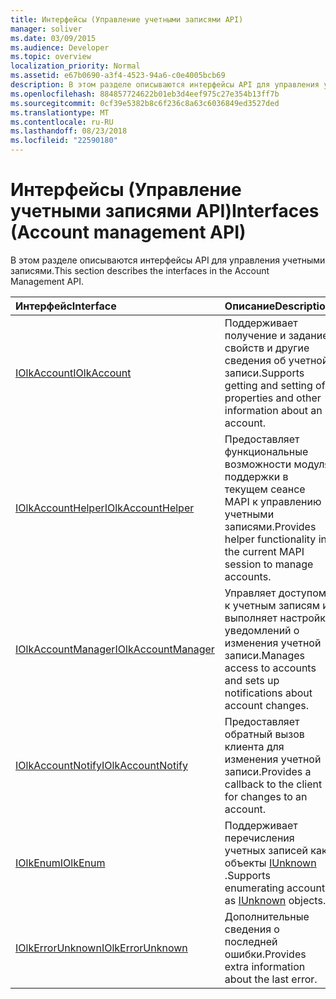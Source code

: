 ```yaml
---
title: Интерфейсы (Управление учетными записями API)
manager: soliver
ms.date: 03/09/2015
ms.audience: Developer
ms.topic: overview
localization_priority: Normal
ms.assetid: e67b0690-a3f4-4523-94a6-c0e4005bcb69
description: В этом разделе описываются интерфейсы API для управления учетными записями.
ms.openlocfilehash: 884857724622b01eb3d4eef975c27e354b13ff7b
ms.sourcegitcommit: 0cf39e5382b8c6f236c8a63c6036849ed3527ded
ms.translationtype: MT
ms.contentlocale: ru-RU
ms.lasthandoff: 08/23/2018
ms.locfileid: "22590180"
---
```

# <a name="interfaces-account-management-api"></a><span data-ttu-id="d307b-103">Интерфейсы (Управление учетными записями API)</span><span class="sxs-lookup"><span data-stu-id="d307b-103">Interfaces (Account management API)</span></span>

<span data-ttu-id="d307b-104">В этом разделе описываются интерфейсы API для управления учетными записями.</span><span class="sxs-lookup"><span data-stu-id="d307b-104">This section describes the interfaces in the Account Management API.</span></span>
  
|<span data-ttu-id="d307b-105">**Интерфейс**</span><span class="sxs-lookup"><span data-stu-id="d307b-105">**Interface**</span></span>|<span data-ttu-id="d307b-106">**Описание**</span><span class="sxs-lookup"><span data-stu-id="d307b-106">**Description**</span></span>|
|:-----|:-----|
|[<span data-ttu-id="d307b-107">IOlkAccount</span><span class="sxs-lookup"><span data-stu-id="d307b-107">IOlkAccount</span></span>](iolkaccount.md) <br/> |<span data-ttu-id="d307b-108">Поддерживает получение и задание свойств и другие сведения об учетной записи.</span><span class="sxs-lookup"><span data-stu-id="d307b-108">Supports getting and setting of properties and other information about an account.</span></span>  <br/> |
|[<span data-ttu-id="d307b-109">IOlkAccountHelper</span><span class="sxs-lookup"><span data-stu-id="d307b-109">IOlkAccountHelper</span></span>](iolkaccounthelper.md) <br/> |<span data-ttu-id="d307b-110">Предоставляет функциональные возможности модуля поддержки в текущем сеансе MAPI к управлению учетными записями.</span><span class="sxs-lookup"><span data-stu-id="d307b-110">Provides helper functionality in the current MAPI session to manage accounts.</span></span>  <br/> |
|[<span data-ttu-id="d307b-111">IOlkAccountManager</span><span class="sxs-lookup"><span data-stu-id="d307b-111">IOlkAccountManager</span></span>](iolkaccountmanager.md) <br/> |<span data-ttu-id="d307b-112">Управляет доступом к учетным записям и выполняет настройку уведомлений о изменения учетной записи.</span><span class="sxs-lookup"><span data-stu-id="d307b-112">Manages access to accounts and sets up notifications about account changes.</span></span>  <br/> |
|[<span data-ttu-id="d307b-113">IOlkAccountNotify</span><span class="sxs-lookup"><span data-stu-id="d307b-113">IOlkAccountNotify</span></span>](iolkaccountnotify.md) <br/> |<span data-ttu-id="d307b-114">Предоставляет обратный вызов клиента для изменения учетной записи.</span><span class="sxs-lookup"><span data-stu-id="d307b-114">Provides a callback to the client for changes to an account.</span></span>  <br/> |
|[<span data-ttu-id="d307b-115">IOlkEnum</span><span class="sxs-lookup"><span data-stu-id="d307b-115">IOlkEnum</span></span>](iolkenum.md) <br/> |<span data-ttu-id="d307b-116">Поддерживает перечисления учетных записей как объекты [IUnknown](https://docs.microsoft.com/en-us/windows/desktop/api/unknwn/nn-unknwn-iunknown) .</span><span class="sxs-lookup"><span data-stu-id="d307b-116">Supports enumerating accounts as [IUnknown](https://docs.microsoft.com/en-us/windows/desktop/api/unknwn/nn-unknwn-iunknown) objects.</span></span>  <br/> |
|[<span data-ttu-id="d307b-117">IOlkErrorUnknown</span><span class="sxs-lookup"><span data-stu-id="d307b-117">IOlkErrorUnknown</span></span>](iolkerrorunknown.md) <br/> |<span data-ttu-id="d307b-118">Дополнительные сведения о последней ошибки.</span><span class="sxs-lookup"><span data-stu-id="d307b-118">Provides extra information about the last error.</span></span>  <br/> |
   

